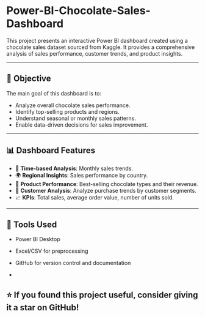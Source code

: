 # Power-BI-Chocolate-Sales-Dashboard
This project presents an interactive Power BI dashboard created using a chocolate sales dataset sourced from Kaggle. It provides a comprehensive analysis of sales performance, customer trends, and product insights.

---

## 📌 Objective

The main goal of this dashboard is to:
- Analyze overall chocolate sales performance.
- Identify top-selling products and regions.
- Understand seasonal or monthly sales patterns.
- Enable data-driven decisions for sales improvement.

---

## 📊 Dashboard Features

- 📅 **Time-based Analysis**: Monthly sales trends.
- 🌍 **Regional Insights**: Sales performance by country.
- 🍫 **Product Performance**: Best-selling chocolate types and their revenue.
- 🧍 **Customer Analysis**: Analyze purchase trends by customer segments.
- 📈 **KPIs**: Total sales, average order value, number of units sold.

---

## 🔧 Tools Used

- Power BI Desktop
- Excel/CSV for preprocessing
- GitHub for version control and documentation

-

  ## ⭐️ If you found this project useful, consider giving it a star on GitHub!
